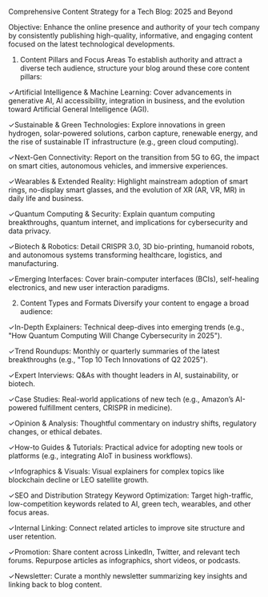 Comprehensive Content Strategy for a Tech Blog: 2025 and Beyond

  Objective:
Enhance the online presence and authority of your tech company by consistently publishing high-quality, informative, and engaging content focused on the latest technological developments.

1. Content Pillars and Focus Areas
    To establish authority and attract a diverse tech audience, structure your blog around these core content pillars:

✓Artificial Intelligence & Machine Learning:
Cover advancements in generative AI, AI accessibility, integration in business, and the evolution toward Artificial General Intelligence (AGI).

✓Sustainable & Green Technologies:
Explore innovations in green hydrogen, solar-powered solutions, carbon capture, renewable energy, and the rise of sustainable IT infrastructure (e.g., green cloud computing).

✓Next-Gen Connectivity:
Report on the transition from 5G to 6G, the impact on smart cities, autonomous vehicles, and immersive experiences.

✓Wearables & Extended Reality:
Highlight mainstream adoption of smart rings, no-display smart glasses, and the evolution of XR (AR, VR, MR) in daily life and business.

✓Quantum Computing & Security:
Explain quantum computing breakthroughs, quantum internet, and implications for cybersecurity and data privacy.

✓Biotech & Robotics:
Detail CRISPR 3.0, 3D bio-printing, humanoid robots, and autonomous systems transforming healthcare, logistics, and manufacturing.

✓Emerging Interfaces:
Cover brain-computer interfaces (BCIs), self-healing electronics, and new user interaction paradigms.

2. Content Types and Formats
   Diversify your content to engage a broad audience:

✓In-Depth Explainers:
Technical deep-dives into emerging trends (e.g., "How Quantum Computing Will Change Cybersecurity in 2025").

✓Trend Roundups:
Monthly or quarterly summaries of the latest breakthroughs (e.g., "Top 10 Tech Innovations of Q2 2025").

✓Expert Interviews:
Q&As with thought leaders in AI, sustainability, or biotech.

✓Case Studies:
Real-world applications of new tech (e.g., Amazon’s AI-powered fulfillment centers, CRISPR in medicine).

✓Opinion & Analysis:
Thoughtful commentary on industry shifts, regulatory changes, or ethical debates.

✓How-to Guides & Tutorials:
Practical advice for adopting new tools or platforms (e.g., integrating AIoT in business workflows).

✓Infographics & Visuals:
Visual explainers for complex topics like blockchain decline or LEO satellite growth.

✓SEO and Distribution Strategy
Keyword Optimization:
Target high-traffic, low-competition keywords related to AI, green tech, wearables, and other focus areas.

✓Internal Linking:
Connect related articles to improve site structure and user retention.

✓Promotion:
Share content across LinkedIn, Twitter, and relevant tech forums. Repurpose articles as infographics, short videos, or podcasts.

✓Newsletter:
Curate a monthly newsletter summarizing key insights and linking back to blog content.
